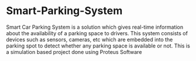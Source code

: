 # Smart-Parking-System
Smart Car Parking System is a solution which gives real-time information about the availability of a parking space to drivers. This system consists of  devices such as sensors, cameras, etc which are embedded into the parking spot to detect whether any parking space is available or not. 
This is a simulation based project done using Proteus Software


